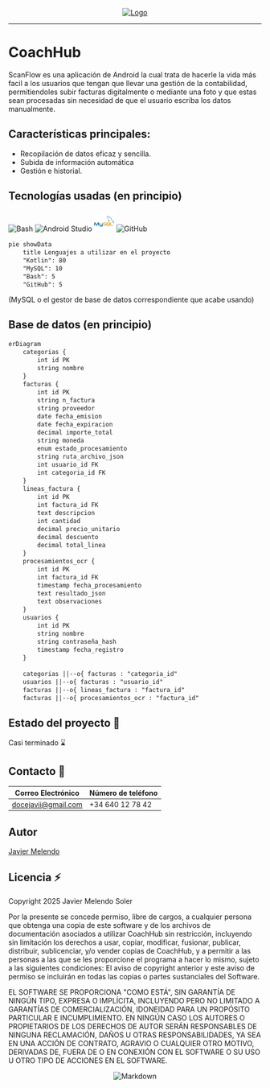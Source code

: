 <p align="center"><a href="https://github.com/javiidoce/ScanFlow" target="_blank"><img src="https://i.imgur.com/8TcOm6o.jpeg" width="200" alt="Logo"></a></p>

***

# CoachHub

ScanFlow es una aplicación de Android la cual trata de hacerle la vida más facil a los usuarios que tengan que llevar una gestión de la contabilidad, permitiendoles subir facturas digitalmente o mediante una foto y que estas sean procesadas sin necesidad de que el usuario escriba los datos manualmente.

## Características principales:

- Recopilación de datos eficaz y sencilla.
- Subida de información automática
- Gestión e historial.

## Tecnologías usadas (en principio)
<p align="left"> <img src="https://cdn.worldvectorlogo.com/logos/git-bash.svg" alt="Bash" width="40" height="40"/>  
<img src="https://cdn.worldvectorlogo.com/logos/android-4.svg" alt="Android Studio" width="40" height="40"/> 
<img src="https://raw.githubusercontent.com/devicons/devicon/master/icons/mysql/mysql-original-wordmark.svg" alt="MySQL" width="40" height="40"/>
<img src="https://camo.githubusercontent.com/4965c61569069e46775836d78ee63f6cc0d8bac40bb2a0e638fe682e5aa18a95/68747470733a2f2f63646e2e776f726c64766563746f726c6f676f2e636f6d2f6c6f676f732f6769746875622d69636f6e2d322e737667" alt="GitHub" width="40" height="40"/>
</p>

```mermaid
pie showData
    title Lenguajes a utilizar en el proyecto
    "Kotlin": 80
    "MySQL": 10
    "Bash": 5
    "GitHub": 5
```
(MySQL o el gestor de base de datos correspondiente que acabe usando)


## Base de datos (en principio)

```mermaid
erDiagram
    categorias {
        int id PK
        string nombre
    }
    facturas {
        int id PK
        string n_factura
        string proveedor
        date fecha_emision
        date fecha_expiracion
        decimal importe_total
        string moneda
        enum estado_procesamiento
        string ruta_archivo_json
        int usuario_id FK
        int categoria_id FK
    }
    lineas_factura {
        int id PK
        int factura_id FK
        text descripcion
        int cantidad
        decimal precio_unitario
        decimal descuento
        decimal total_linea
    }
    procesamientos_ocr {
        int id PK
        int factura_id FK
        timestamp fecha_procesamiento
        text resultado_json
        text observaciones
    }
    usuarios {
        int id PK
        string nombre
        string contraseña_hash
        timestamp fecha_registro
    }

    categorias ||--o{ facturas : "categoria_id"
    usuarios ||--o{ facturas : "usuario_id"
    facturas ||--o{ lineas_factura : "factura_id"
    facturas ||--o{ procesamientos_ocr : "factura_id"
```

## Estado del proyecto 📝

Casi terminado ⌛

## Contacto 💬 

|Correo Electrónico|Número de teléfono|
|------------------|------------------|
|docejavii@gmail.com|+34 640 12 78 42|


## Autor

<a href="https://github.com/javiidoce"> Javier Melendo </a>

## Licencia ⚡

Copyright 2025 Javier Melendo Soler 

Por la presente se concede permiso, libre de cargos, a cualquier persona que obtenga una copia de este software y de los archivos de documentación asociados a utilizar CoachHub sin restricción, incluyendo sin limitación los derechos a usar, copiar, modificar, fusionar, publicar, distribuir, sublicenciar, y/o vender copias de CoachHub, y a permitir a las personas a las que se les proporcione el programa a hacer lo mismo, sujeto a las siguientes condiciones:  El aviso de copyright anterior y este aviso de permiso se incluirán en todas las copias o partes sustanciales del Software.  

EL SOFTWARE SE PROPORCIONA "COMO ESTÁ", SIN GARANTÍA DE NINGÚN TIPO, EXPRESA O IMPLÍCITA, INCLUYENDO PERO NO LIMITADO A GARANTÍAS DE COMERCIALIZACIÓN, IDONEIDAD PARA UN PROPÓSITO PARTICULAR E INCUMPLIMIENTO. EN NINGÚN CASO LOS AUTORES O PROPIETARIOS DE LOS DERECHOS DE AUTOR SERÁN RESPONSABLES DE NINGUNA RECLAMACIÓN, DAÑOS U OTRAS RESPONSABILIDADES, YA SEA EN UNA ACCIÓN DE CONTRATO, AGRAVIO O CUALQUIER OTRO MOTIVO, DERIVADAS DE, FUERA DE O EN CONEXIÓN CON EL SOFTWARE O SU USO U OTRO TIPO DE ACCIONES EN EL SOFTWARE.

<p align="center"><img alt="Markdown" src="https://img.shields.io/badge/markdown-%23000000.svg?style=for-the-badge&logo=markdown&logoColor=white"/></p>
